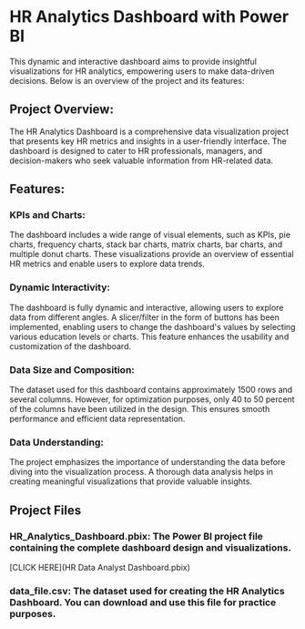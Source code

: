 # HR Analytics Dashboard with Power BI

This dynamic and interactive dashboard aims to provide insightful visualizations for HR analytics, empowering users to make data-driven decisions. Below is an overview of the project and its features:

## Project Overview:
The HR Analytics Dashboard is a comprehensive data visualization project that presents key HR metrics and insights in a user-friendly interface. The dashboard is designed to cater to HR professionals, managers, and decision-makers who seek valuable information from HR-related data.

## Features:
### KPIs and Charts: 
The dashboard includes a wide range of visual elements, such as KPIs, pie charts, frequency charts, stack bar charts, matrix charts, bar charts, and multiple donut charts. These visualizations provide an overview of essential HR metrics and enable users to explore data trends.

### Dynamic Interactivity: 
The dashboard is fully dynamic and interactive, allowing users to explore data from different angles. A slicer/filter in the form of buttons has been implemented, enabling users to change the dashboard's values by selecting various education levels or charts. This feature enhances the usability and customization of the dashboard.

### Data Size and Composition: 
The dataset used for this dashboard contains approximately 1500 rows and several columns. However, for optimization purposes, only 40 to 50 percent of the columns have been utilized in the design. This ensures smooth performance and efficient data representation.

### Data Understanding: 
The project emphasizes the importance of understanding the data before diving into the visualization process. A thorough data analysis helps in creating meaningful visualizations that provide valuable insights.

## Project Files

### HR_Analytics_Dashboard.pbix: The Power BI project file containing the complete dashboard design and visualizations. 
[CLICK HERE](HR Data Analyst Dashboard.pbix)
### data_file.csv: The dataset used for creating the HR Analytics Dashboard. You can download and use this file for practice purposes.
